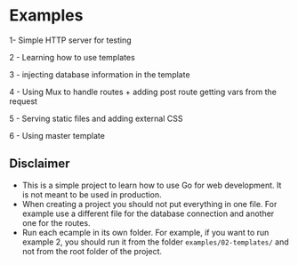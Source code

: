 # Examples

1- Simple HTTP server for testing

2 - Learning how to use templates

3 - injecting database information in the template

4 - Using Mux to handle routes + adding post route getting vars from the request

5 - Serving static files and adding external CSS

6 - Using master template

## Disclaimer

- This is a simple project to learn how to use Go for web development. It is not meant to be used in production.
- When creating a project you should not put everything in one file. For example use a different file for the database connection and another one for the routes.
- Run each ecample in its own folder. For example, if you want to run example 2, you should run it from the folder `examples/02-templates/` and not from the root folder of the project.
